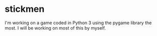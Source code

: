 # stickmen
I'm working on a game coded in Python 3 using the pygame library the most. I will be working on most of this by myself.
